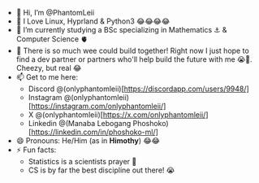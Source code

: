 - 👋 Hi, I’m @PhantomLeii
- 👀 I Love Linux, Hyprland & Python3 😂😂😂😂
- 🌱 I’m currently studying a BSc specializing in Mathematics ⚓ & Computer Science 🫀
- 💞️ There is so much wee could build together! Right now I just hope to find a dev partner or partners who'll help build the future with me 😭💙. Cheezy, but real 😂
- 📫 Get to me here:
  - Discord @(onlyphantomleii)[https://discordapp.com/users/9948/]
  - Instagram @(onlyphantomleii)[https://instagram.com/onlyphantomleii/]
  - X @(onlyphantomleii)[https://x.com/onlyphantomleii/]
  - Linkedin @(Manaba Lebogang Phoshoko)[https://linkedin.com/in/phoshoko-ml/]
- 😄 Pronouns: He/Him (as in **Himothy**) 😂😂
- ⚡ Fun facts:
  - Statistics is a scientists prayer 🌚
  - CS is by far the best discipline out there! 😭

<!---
PhantomLeii/PhantomLeii is a ✨ special ✨ repository because its `README.md` (this file) appears on your GitHub profile.
You can click the Preview link to take a look at your changes.
--->
